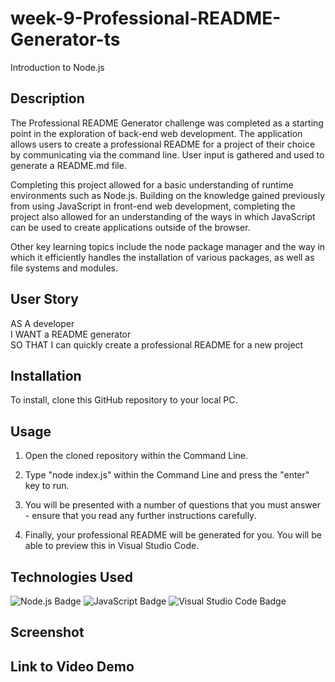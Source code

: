 # week-9-Professional-README-Generator-ts

Introduction to Node.js

## Description

The Professional README Generator challenge was completed as a starting point in the exploration of back-end web development. 
The application allows users to create a professional README for a project of their choice by communicating via the command line. 
User input is gathered and used to generate a README.md file. 

Completing this project allowed for a basic understanding of runtime environments such as Node.js. 
Building on the knowledge gained previously from using JavaScript in front-end web development, completing the project also allowed for an understanding of the ways in which JavaScript can be used to create applications outside of the browser. 

Other key learning topics include the node package manager and the way in which it efficiently handles the installation of various packages, as well as file systems and modules.

## User Story

AS A developer<br>
I WANT a README generator<br>
SO THAT I can quickly create a professional README for a new project

## Installation

To install, clone this GitHub repository to your local PC.

## Usage 

1. Open the cloned repository within the Command Line.<br>

2. Type "node index.js" within the Command Line and press the "enter" key to run.<br>

3. You will be presented with a number of questions that you must answer - ensure that you read any further instructions carefully.<br>

4. Finally, your professional README will be generated for you. You will be able to preview this in Visual Studio Code.


## Technologies Used

![Node.js Badge](https://img.shields.io/badge/Node.js-393?logo=nodedotjs&logoColor=fff&style=for-the-badge)
![JavaScript Badge](https://img.shields.io/badge/JavaScript-F7DF1E?logo=javascript&logoColor=000&style=for-the-badge)
![Visual Studio Code Badge](https://img.shields.io/badge/Visual%20Studio%20Code-007ACC?logo=visualstudiocode&logoColor=fff&style=for-the-badge)


## Screenshot

## Link to Video Demo

